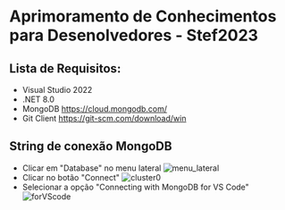 # Aprimoramento de Conhecimentos para Desenolvedores - Stef2023
## Lista de Requisitos:
  - Visual Studio 2022
  - .NET 8.0
  - MongoDB https://cloud.mongodb.com/
  - Git Client https://git-scm.com/download/win
## String de conexão MongoDB
 - Clicar em "Database" no menu lateral
   ![menu_lateral](https://github.com/cesarandreazza/stef2023/assets/59580731/8567abf8-3d12-4616-b286-a2dedd10c643)
  - Clicar no botão "Connect"
  ![cluster0](https://github.com/cesarandreazza/stef2023/assets/59580731/c170da0c-e8f3-4dc6-a947-c5aa535c708a)
  - Selecionar a opção "Connecting with MongoDB for VS Code"
  ![forVScode](https://github.com/cesarandreazza/stef2023/assets/59580731/ecb58c7e-44ec-45f5-b94b-ec612bd5daf6)

